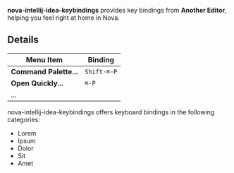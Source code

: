 <!--
👋 Hello! As Nova users browse the extensions library, a good README can help them understand what your extension does, how it works, and what setup or configuration it may require.

Not every extension will need every item described below. Use your best judgement when deciding which parts to keep to provide the best experience for your new users.

💡 Quick Tip! As you edit this README template, you can preview your changes by selecting **Extensions → Activate Project as Extension**, opening the Extension Library, and selecting "nova-intellij-idea-keybindings" in the sidebar.

Let's get started!
-->

<!--
🎈 Include a brief description of the key bindings your extension provides. For example:
-->

**nova-intellij-idea-keybindings** provides key bindings from **Another Editor**, helping you feel right at home in Nova.

## Details

<!--
🎈 To help users get a feel for how bindings provided by your extension will work in practice, consider listing them:
-->

| Menu Item              | Binding     |
| ---------------------- | ----------- |
| **Command Palette...** | `Shift-⌘-P` |
| **Open Quickly...**    | `⌘-P`       |
| ...                    |             |

<!--
🎈 If your extension provides too many bindings to list, that's okay! Instead, consider providing an overview of what users might expect to find:
-->

nova-intellij-idea-keybindings offers keyboard bindings in the following categories:

- Lorem
- Ipsum
- Dolor
- Sit
- Amet

<!--
👋 That's it! Happy developing!

P.S. If you'd like, you can remove these comments before submitting your extension 😉
-->
